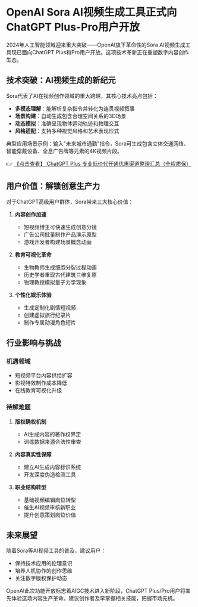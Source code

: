 # OpenAI Sora AI视频生成工具正式向ChatGPT Plus-Pro用户开放

2024年人工智能领域迎来重大突破——OpenAI旗下革命性的Sora AI视频生成工具现已面向ChatGPT Plus和Pro用户开放。这项技术革新正在重塑数字内容创作生态。

## 技术突破：AI视频生成的新纪元

Sora代表了AI在视频创作领域的重大跨越，其核心技术亮点包括：

- **多模态理解**：能解析复杂指令并转化为连贯视频叙事
- **场景构建**：自动生成包含合理空间关系的3D场景
- **动态模拟**：准确呈现物体运动轨迹和物理交互
- **风格适配**：支持多种视觉风格和艺术表现形式

典型应用场景示例：输入"未来城市通勤"指令，Sora可生成包含立体交通网络、智能穿戴设备、全息广告牌等元素的4K视频片段。

👉 [【点击查看】 ChatGPT Plus 专业低价代开通优惠渠道整理汇总（全程质保）](https://bit.ly/DaiKai)

## 用户价值：解锁创意生产力

对于ChatGPT高级用户群体，Sora带来三大核心价值：

1. **内容创作加速**
   - 短视频博主可快速生成创意分镜
   - 广告公司批量制作产品演示原型
   - 游戏开发者构建场景概念动画

2. **教育可视化革命**
   - 生物教师生成细胞分裂过程动画
   - 历史学者重现古代建筑三维复原
   - 物理教授模拟量子力学现象

3. **个性化娱乐体验**
   - 生成定制化剧情短视频
   - 创建虚拟旅行纪录片
   - 制作专属动漫角色短片

## 行业影响与挑战

### 机遇领域
- 短视频平台内容供给扩容
- 影视特效制作成本降低
- 在线教育可视化升级

### 待解难题
1. **版权确权机制**
   - AI生成内容的著作权界定
   - 训练数据来源合法性审查

2. **内容真实性保障**
   - 建立AI生成内容标识系统
   - 开发深度伪造检测工具

3. **职业结构转型**
   - 基础视频编辑岗位转型
   - 催生AI视频审核新职业
   - 提升创意策划岗位价值

## 未来展望

随着Sora等AI视频工具的普及，建议用户：
- 保持技术应用的伦理意识
- 培养人机协作的创作思维
- 关注数字版权保护动态

OpenAI此次功能开放标志着AIGC技术进入新阶段，ChatGPT Plus/Pro用户将率先体验这场内容生产革命。建议创作者及早掌握相关技能，把握市场先机。